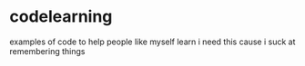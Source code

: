 # codelearning
examples of code to help people like myself learn
i need this cause i suck at remembering things
